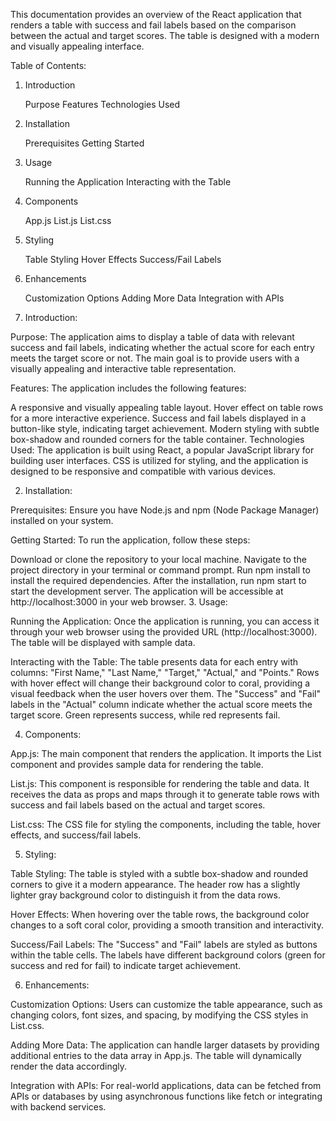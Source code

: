 This documentation provides an overview of the React application that renders a table with success and fail labels based on the comparison between the actual and target scores. The table is designed with a modern and visually appealing interface.

Table of Contents:

1. Introduction

    Purpose
    Features
    Technologies Used

2. Installation

    Prerequisites
    Getting Started

3. Usage

    Running the Application
    Interacting with the Table

4. Components

    App.js
    List.js
    List.css

5. Styling

    Table Styling
    Hover Effects
    Success/Fail Labels

6. Enhancements

    Customization Options
    Adding More Data
    Integration with APIs



    
1. Introduction:

Purpose: The application aims to display a table of data with relevant success and fail labels, indicating whether the actual score for each entry meets the target score or not. The main goal is to provide users with a visually appealing and interactive table representation.

Features: The application includes the following features:

A responsive and visually appealing table layout.
Hover effect on table rows for a more interactive experience.
Success and fail labels displayed in a button-like style, indicating target achievement.
Modern styling with subtle box-shadow and rounded corners for the table container.
Technologies Used: The application is built using React, a popular JavaScript library for building user interfaces. CSS is utilized for styling, and the application is designed to be responsive and compatible with various devices.

2. Installation:

Prerequisites: Ensure you have Node.js and npm (Node Package Manager) installed on your system.

Getting Started: To run the application, follow these steps:

Download or clone the repository to your local machine.
Navigate to the project directory in your terminal or command prompt.
Run npm install to install the required dependencies.
After the installation, run npm start to start the development server.
The application will be accessible at http://localhost:3000 in your web browser.
3. Usage:

Running the Application: Once the application is running, you can access it through your web browser using the provided URL (http://localhost:3000). The table will be displayed with sample data.

Interacting with the Table: The table presents data for each entry with columns: "First Name," "Last Name," "Target," "Actual," and "Points." Rows with hover effect will change their background color to coral, providing a visual feedback when the user hovers over them. The "Success" and "Fail" labels in the "Actual" column indicate whether the actual score meets the target score. Green represents success, while red represents fail.

4. Components:

App.js: The main component that renders the application. It imports the List component and provides sample data for rendering the table.

List.js: This component is responsible for rendering the table and data. It receives the data as props and maps through it to generate table rows with success and fail labels based on the actual and target scores.

List.css: The CSS file for styling the components, including the table, hover effects, and success/fail labels.

5. Styling:

Table Styling: The table is styled with a subtle box-shadow and rounded corners to give it a modern appearance. The header row has a slightly lighter gray background color to distinguish it from the data rows.

Hover Effects: When hovering over the table rows, the background color changes to a soft coral color, providing a smooth transition and interactivity.

Success/Fail Labels: The "Success" and "Fail" labels are styled as buttons within the table cells. The labels have different background colors (green for success and red for fail) to indicate target achievement.

6. Enhancements:

Customization Options: Users can customize the table appearance, such as changing colors, font sizes, and spacing, by modifying the CSS styles in List.css.

Adding More Data: The application can handle larger datasets by providing additional entries to the data array in App.js. The table will dynamically render the data accordingly.

Integration with APIs: For real-world applications, data can be fetched from APIs or databases by using asynchronous functions like fetch or integrating with backend services.


